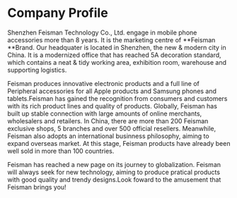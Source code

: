 # Company Profile

Shenzhen Feisman Technology Co., Ltd. engage in mobile phone accessories more than 8 years. It is the marketing centre of **Feisman **Brand. Our headquater is located in Shenzhen, the new & modern city in China. It is a modernized office that has reached 5A decoration standard, which contains a neat & tidy working area, exhibition room, warehouse and supporting logistics.

Feisman produces innovative electronic products and a full line of Peripheral accessories for all Apple products and Samsung phones and tablets.Feisman has gained the recognition from consumers and customers with its rich product lines and quality of products. Globally, Feisman has built up stable connection with large amounts of online merchants, wholesalers and retailers. In China, there are more than 200 Feisman exclusive shops, 5 branches and over 500 official resellers. Meanwhile, Feisman also adopts an international businness philosophy, aiming to expand overseas market. At this stage, Feisman products have already been well sold in more than 100 countries.

Feisman has reached a new page on its journey to globalization. Feisman will always seek for new technology, aiming to produce pratical products with good quality and trendy designs.Look foward to the amusement that Feisman brings you!

